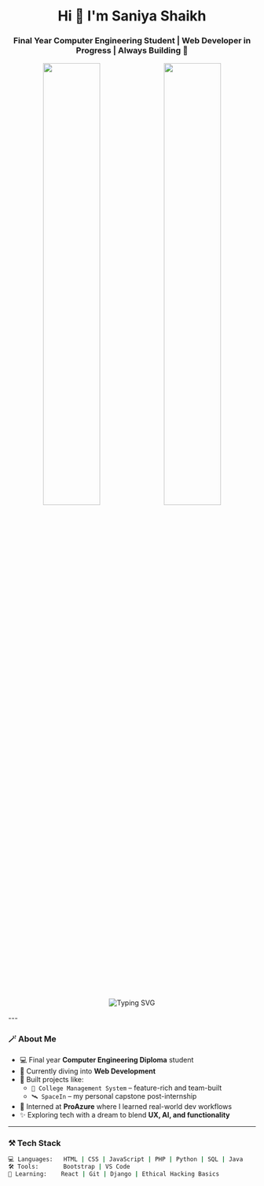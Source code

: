 <h1 align="center">Hi 👋 I'm Saniya Shaikh</h1>
<h3 align="center">Final Year Computer Engineering Student | Web Developer in Progress | Always Building 🔧</h3>

<div align="center">
  <img src="https://github-user-stats.vercel.app/api?username=your-github-username&show_icons=true&theme=city_lights" width="48%" />
  <img src="https://github-readme-streak-stats.herokuapp.com?user=your-github-username&theme=city_lights" width="48%" />
</div>

<br/>

<p align="center">
  <img src="https://readme-typing-svg.demolab.com?font=JetBrains+Mono&weight=500&pause=1000&color=8D7BE8&center=true&vCenter=true&multiline=true&width=500&height=60&lines=Final+Year+Diploma+Student+%7C+Web+Developer;Interned+at+ProAzure+%7C+Always+Learning;Focused+on+Frontend+%2B+Backend+Development" alt="Typing SVG" />
</p>
---

### 🪄 About Me
- 💻 Final year **Computer Engineering Diploma** student  
- 🌱 Currently diving into **Web Development**
- 🚀 Built projects like:  
  - `📌 College Management System` – feature-rich and team-built  
  - `🛰 SpaceIn` – my personal capstone post-internship  
- 💼 Interned at **ProAzure** where I learned real-world dev workflows
- ✨ Exploring tech with a dream to blend **UX, AI, and functionality**

---

### ⚒️ Tech Stack
```bash
💻 Languages:   HTML | CSS | JavaScript | PHP | Python | SQL | Java
🛠 Tools:       Bootstrap | VS Code  
🧠 Learning:    React | Git | Django | Ethical Hacking Basics  

